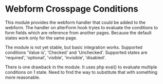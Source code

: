 # Webform Crosspage Conditions

This module provides the webform handler that could be added to the webform. The handler on alterForm hook tryies 
to evaluate the conditions to form fields which are reference from another pages. Because the default states work
only for the same page.

The module is not yet stable, but basic integration works. Supported conditions 'Value is', 'Checked' and 'Unchecked'.
Supported states are 'required', 'optional', 'visible', 'invisible', 'disabled'.

There is one drawback in the module. It uses php eval() to evaluate multiple conditions on 1 state. Need to find the 
way to substitute that with something more reasonable.